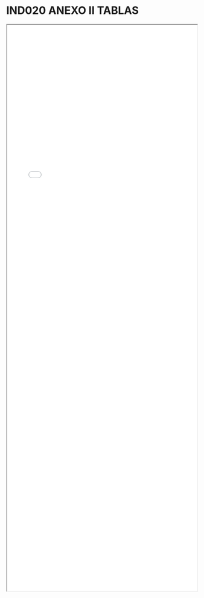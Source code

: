 
# IND020 ANEXO II TABLAS

<iframe src="../IND020 ANEXO II TABLAS.pdf" width="100%" height="1500px"></iframe>

